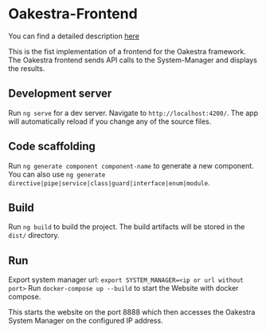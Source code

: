# Oakestra-Frontend

You can find a detailed description [here](docs/README.md)

This is the fist implementation of a frontend for the Oakestra framework.
The Oakestra frontend sends API calls to the System-Manager and displays the results.

## Development server

Run `ng serve` for a dev server. Navigate to `http://localhost:4200/`. The app will automatically reload if you change any of the source files.

## Code scaffolding

Run `ng generate component component-name` to generate a new component. You can also use `ng generate directive|pipe|service|class|guard|interface|enum|module`.

## Build

Run `ng build` to build the project. The build artifacts will be stored in the `dist/` directory.

## Run

Export system manager url: `export SYSTEM_MANAGER=<ip or url without port>`
Run `docker-compose up --build` to start the Website with docker compose.

This starts the website on the port 8888 which then accesses the Oakestra System Manager on the configured IP address.
